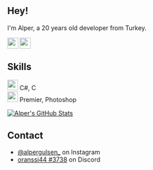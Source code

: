 #

## Hey! 
I'm Alper, a 20 years old developer from Turkey.

<a href="mailto:alpergulsen_@hotmail.com"><img width="25px" align="left" src="https://www.iconsdb.com/icons/preview/orange/outlook-xxl.png" /></a>
<a href="https://linkedin.com/in/alpergulsenn/"><img width="25px" src="https://www.iconsdb.com/icons/preview/orange/linkedin-3-xxl.png" /></a>



## Skills 
<img width="24px" src="https://img.icons8.com/color/48/undefined/code-folder.png"/>  C#, C                          
<img width="24px" src="https://img.icons8.com/color/48/undefined/orange-juice.png"/>  Premier, Photoshop

<a href="https://github.com/alpergulsenn/alpergulsenn">
  <img align="center" src="https://github-readme-stats.vercel.app/api?username=alpergulsenn&show_icons=true&line_height=27&count_private=true&title_color=5a54ab&text_color=f609a1&icon_color=eadb15&bg_color=fff" alt="Alper's GitHub Stats" />
</a>
<br />

## Contact
- [@alpergulsen_](https://www.instagram.com/alpergulsen_/) on Instagram
- [oranssi44 #3738](./) on Discord





</p>
  </p>
